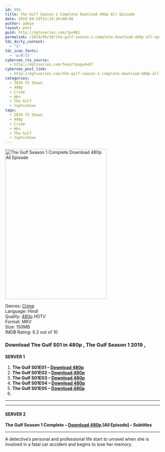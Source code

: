 ```yaml
---
id: 593
title: The Gulf Season 1 Complete Download 480p All Episode
date: 2019-09-29T13:24:26+00:00
author: admin
layout: post
guid: http://4gtvseries.com/?p=981
permalink: /2019/09/29/the-gulf-season-1-complete-download-480p-all-episode/
tdc_dirty_content:
  - "1"
tdc_icon_fonts:
  - 'a:0:{}'
cyberseo_rss_source:
  - http://4gtvseries.com/feed/?paged=87
cyberseo_post_link:
  - http://4gtvseries.com/the-gulf-season-1-complete-download-480p-all-episode/
categories:
  - 2019 TV Shows
  - 480p
  - Crime
  - mkv
  - The Gulf
  - toptvshows
tags:
  - 2019 TV Shows
  - 480p
  - Crime
  - mkv
  - The Gulf
  - toptvshows
---
```

<img loading="lazy" class="aligncenter" src="https://3.bp.blogspot.com/-uZLEfn6WxP8/XZCvX8WdzVI/AAAAAAAAAFc/IXy14eELHO4Ur6Lp0q1628x08OqtV34YwCK4BGAYYCw/s1600/The%2BGulf%2BSeason%2B1.jpg" alt="The Gulf Season 1 Complete Download 480p All Episode" width="330" height="488" />

Genres: <a href="http://4gtvseries.com/tag/crime/" data-wpel-link="internal">Crime</a>  
Language: Hindi  
Quality:&nbsp;<a href="http://4gtvseries.com/tag/480p/" data-wpel-link="internal">480p</a> HDTV  
Format: MKV  
Size: 150MB  
IMDB Rating: 6.2 out of 10

### **Download The Gulf S01 in 480p , The Gulf Season 1 2019 ,&nbsp;**

#### <span><strong>SERVER 1</strong></span>

  1. **The Gulf S01E01 – <a href="http://slink.dl480p.xyz/FoAuh8" data-wpel-link="external" target="_blank" rel="nofollow external noopener noreferrer" class="wpel-icon-left"><i class="wpel-icon fa fa-download" aria-hidden="true"></i>Download 480p</a>**
  2. **The Gulf S01E02 – <a href="http://slink.dl480p.xyz/rSPvM7L" data-wpel-link="external" target="_blank" rel="nofollow external noopener noreferrer" class="wpel-icon-left"><i class="wpel-icon fa fa-download" aria-hidden="true"></i>Download 480p</a>**
  3. **The Gulf S01E03 – <a href="http://slink.dl480p.xyz/gYH7G" data-wpel-link="external" target="_blank" rel="nofollow external noopener noreferrer" class="wpel-icon-left"><i class="wpel-icon fa fa-download" aria-hidden="true"></i>Download 480p</a>**
  4. **The Gulf S01E04 – <a href="http://slink.dl480p.xyz/A00Qhyxz" data-wpel-link="external" target="_blank" rel="nofollow external noopener noreferrer" class="wpel-icon-left"><i class="wpel-icon fa fa-download" aria-hidden="true"></i>Download 480p</a>**
  5. **The Gulf S01E05 – <a href="http://slink.dl480p.xyz/1n0M21Hq" data-wpel-link="external" target="_blank" rel="nofollow external noopener noreferrer" class="wpel-icon-left"><i class="wpel-icon fa fa-download" aria-hidden="true"></i>Download 480p</a>**
  6. 

* * *

* * *

#### <span><strong>SERVER 2</strong></span>

**The Gulf Season 1 Complete – <a href="http://dl480p.xyz/772/" data-wpel-link="external" target="_blank" rel="nofollow external noopener noreferrer" class="wpel-icon-left"><i class="wpel-icon fa fa-download" aria-hidden="true"></i>Download 480p</a> [All Episode] – Subtitles**

* * *

A detective’s personal and professional life start to unravel when she is involved in a fatal car accident and begins to lose her memory.

<div align="center">
</div>